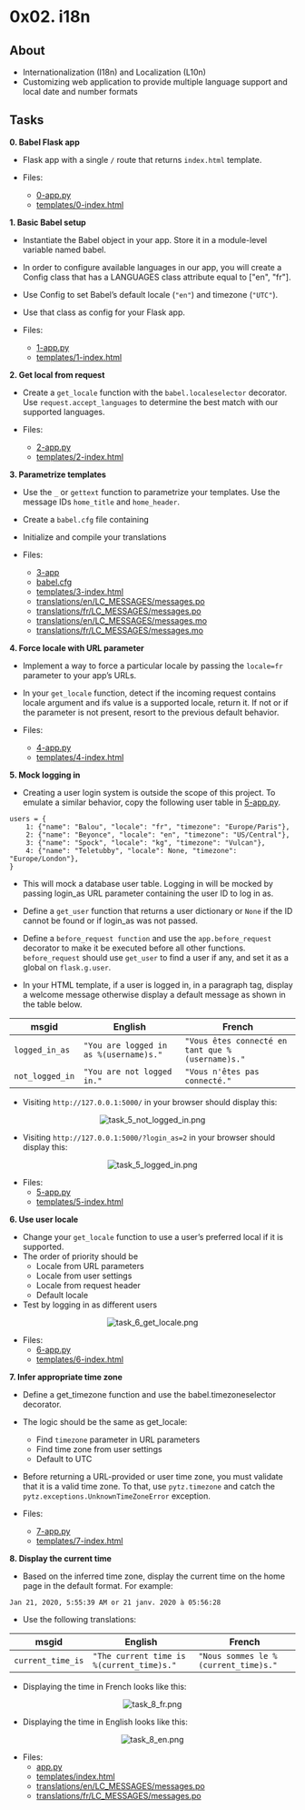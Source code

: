 # 0x02. i18n

## About
* Internationalization (I18n) and Localization (L10n)
* Customizing web application to provide multiple language support and local date and number formats

## Tasks
**0. Babel Flask app**
- Flask app with a single `/` route that returns `index.html` template.

- Files:
    - [0-app.py](0-app.py)
    - [templates/0-index.html](templates/0-index.html)

**1. Basic Babel setup**    
- Instantiate the Babel object in your app. Store it in a  module-level variable named babel.

- In order to configure available languages in our app, you will create a Config class that has a LANGUAGES class attribute equal to ["en", "fr"].

- Use Config to set Babel’s default locale (`"en"`) and timezone (`"UTC"`).

- Use that class as config for your Flask app.

- Files:
    - [1-app.py](1-app.py)
    - [templates/1-index.html](templates/1-index.html)

**2. Get local from request**   
- Create a `get_locale` function with the `babel.localeselector` decorator. Use `request.accept_languages` to determine the best match with our supported languages.

- Files:
    - [2-app.py](2-app.py)
    - [templates/2-index.html](templates/2-index.html)

**3. Parametrize templates**
- Use the `_` or `gettext` function to parametrize your templates. Use the message IDs `home_title` and `home_header`.

- Create a `babel.cfg` file containing

- Initialize and compile your translations

- Files:
    - [3-app](3-app.py)
    - [babel.cfg](babel.cfg)
    - [templates/3-index.html](templates/3-index.htmls)
    - [translations/en/LC_MESSAGES/messages.po](translations/en/LC_MESSAGES/messages.po)
    - [translations/fr/LC_MESSAGES/messages.po](translations/fr/LC_MESSAGES/messages.po)
    - [translations/en/LC_MESSAGES/messages.mo](translations/en/LC_MESSAGES/messages.mo)
    - [translations/fr/LC_MESSAGES/messages.mo](translations/fr/LC_MESSAGES/messages.mo)

**4. Force locale with URL parameter**
- Implement a way to force a particular locale by passing the `locale=fr` parameter to your app’s URLs.

- In your `get_locale` function, detect if the incoming request contains locale argument and ifs value is a supported locale, return it. If not or if the parameter is not present, resort to the previous default behavior.

- Files:
    - [4-app.py](4-app.py)
    - [templates/4-index.html](templates/4-index.html)

**5. Mock logging in**
- Creating a user login system is outside the scope of this project. To emulate a similar behavior, copy the following user table in [5-app.py](5-app.py).  

```
users = {
    1: {"name": "Balou", "locale": "fr", "timezone": "Europe/Paris"},
    2: {"name": "Beyonce", "locale": "en", "timezone": "US/Central"},
    3: {"name": "Spock", "locale": "kg", "timezone": "Vulcan"},
    4: {"name": "Teletubby", "locale": None, "timezone": "Europe/London"},
}
````
- This will mock a database user table. Logging in will be mocked by passing login_as URL parameter containing the user ID to log in as.

- Define a `get_user` function that returns a user dictionary or `None` if the ID cannot be found or if login_as was not passed.

- Define a `before_request function` and use the `app.before_request` decorator to make it be executed before all other functions. `before_request` should use `get_user` to find a user if any, and set it as a global on `flask.g.user`.

- In your HTML template, if a user is logged in, in a paragraph tag, display a welcome message otherwise display a default message as shown in the table below.

| msgid | English | French |
| ----- | ------- | ------ |
| `logged_in_as` | `"You are logged in as %(username)s."` | `"Vous êtes connecté en tant que %(username)s."` |
| `not_logged_in` | `"You are not logged in."` | `"Vous n'êtes pas connecté."` |

- Visiting `http://127.0.0.1:5000/` in your browser should display this:

<p align="center"><img src="assets/task_5_not_logged_in.png" alt="task_5_not_logged_in.png"></p>

- Visiting `http://127.0.0.1:5000/?login_as=2` in your browser should display this: 

<p align="center"><img src="assets/task_5_logged_in.png" alt="task_5_logged_in.png"></p>


- Files: 
    - [5-app.py](5-app.py)
    - [templates/5-index.html](templates/5-index.html)

**6. Use user locale**
- Change your `get_locale` function to use a user’s preferred local if it is supported.
- The order of priority should be
    - Locale from URL parameters
    - Locale from user settings
    - Locale from request header
    - Default locale
- Test by logging in as different users

<p align="center"><img src="assets/task_6_get_locale.png" alt="task_6_get_locale.png"></p>

- Files:
    - [6-app.py](6-app.py)
    - [templates/6-index.html](templates/6-index.html)

**7. Infer appropriate time zone**
- Define a get_timezone function and use the babel.timezoneselector decorator.

- The logic should be the same as get_locale:
    - Find `timezone` parameter in URL parameters
    - Find time zone from user settings
    - Default to UTC

- Before returning a URL-provided or user time zone, you must validate that it is a valid time zone. To that, use `pytz.timezone` and catch the `pytz.exceptions.UnknownTimeZoneError` exception.

- Files:
    - [7-app.py](7-app.py)
    - [templates/7-index.html](templates/7-index.html)

**8. Display the current time**
- Based on the inferred time zone, display the current time on the home page in the default format. For example:

```
Jan 21, 2020, 5:55:39 AM or 21 janv. 2020 à 05:56:28
```

- Use the following translations:

| msgid | English | French |
| ----- | ------- | ------ |
| `current_time_is` | `"The current time is %(current_time)s."` | `"Nous sommes le %(current_time)s."` |

- Displaying the time in French looks like this:
<p align="center"><img src="assets/task_8_fr.png" alt="task_8_fr.png"></p>

- Displaying the time in English looks like this:
<p align="center"><img src="assets/task_8_en.png" alt="task_8_en.png"></p>

- Files:
    - [app.py](app.py)
    - [templates/index.html](templates/index.html)
    - [translations/en/LC_MESSAGES/messages.po](translations/en/LC_MESSAGES/messages.po)
    - [translations/fr/LC_MESSAGES/messages.po](translations/fr/LC_MESSAGES/messages.po)
